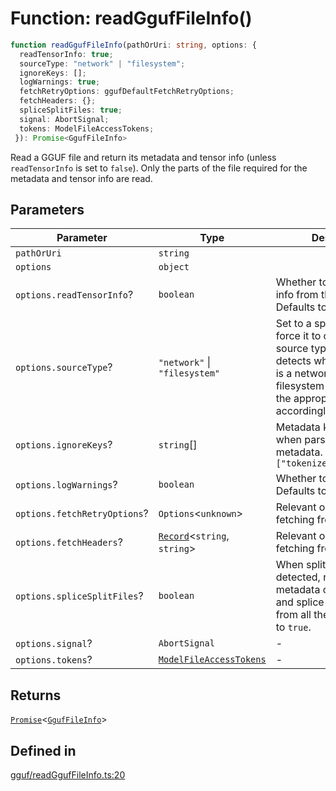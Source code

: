 # Function: readGgufFileInfo()

```ts
function readGgufFileInfo(pathOrUri: string, options: {
  readTensorInfo: true;
  sourceType: "network" | "filesystem";
  ignoreKeys: [];
  logWarnings: true;
  fetchRetryOptions: ggufDefaultFetchRetryOptions;
  fetchHeaders: {};
  spliceSplitFiles: true;
  signal: AbortSignal;
  tokens: ModelFileAccessTokens;
 }): Promise<GgufFileInfo>
```

Read a GGUF file and return its metadata and tensor info (unless `readTensorInfo` is set to `false`).
Only the parts of the file required for the metadata and tensor info are read.

## Parameters

| Parameter | Type | Description |
| ------ | ------ | ------ |
| `pathOrUri` | `string` |  |
| `options` | `object` |  |
| `options.readTensorInfo`? | `boolean` | Whether to read the tensor info from the file's header. Defaults to `true`. |
| `options.sourceType`? | `"network"` \| `"filesystem"` | Set to a specific value to force it to only use that source type. By default, it detects whether the path is a network URL or a filesystem path and uses the appropriate reader accordingly. |
| `options.ignoreKeys`? | `string`[] | Metadata keys to ignore when parsing the metadata. For example, `["tokenizer.ggml.tokens"]` |
| `options.logWarnings`? | `boolean` | Whether to log warnings Defaults to `true`. |
| `options.fetchRetryOptions`? | `Options`&lt;`unknown`&gt; | Relevant only when fetching from a network |
| `options.fetchHeaders`? | [`Record`](https://www.typescriptlang.org/docs/handbook/utility-types.html#recordkeys-type)&lt;`string`, `string`&gt; | Relevant only when fetching from a network |
| `options.spliceSplitFiles`? | `boolean` | When split files are detected, read the metadata of the first file and splice the tensor info from all the parts. Defaults to `true`. |
| `options.signal`? | `AbortSignal` | - |
| `options.tokens`? | [`ModelFileAccessTokens`](../type-aliases/ModelFileAccessTokens.md) | - |

## Returns

[`Promise`](https://developer.mozilla.org/docs/Web/JavaScript/Reference/Global_Objects/Promise)&lt;[`GgufFileInfo`](../type-aliases/GgufFileInfo.md)&gt;

## Defined in

[gguf/readGgufFileInfo.ts:20](https://github.com/withcatai/node-llama-cpp/blob/6405ee945e792651123189aae2612212095765b6/src/gguf/readGgufFileInfo.ts#L20)
